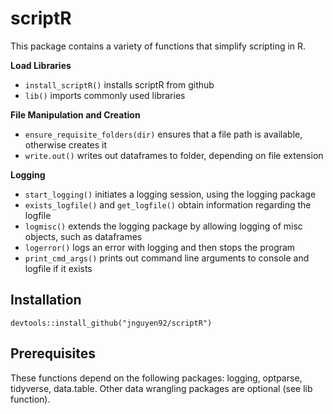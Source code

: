 # scriptR

This package contains a variety of functions that simplify scripting in R. 

**Load Libraries**

* `install_scriptR()` installs scriptR from github
* `lib()` imports commonly used libraries

**File Manipulation and Creation**

* `ensure_requisite_folders(dir)` ensures that a file path is available, otherwise creates it
* `write.out()` writes out dataframes to folder, depending on file extension

**Logging**

* `start_logging()` initiates a logging session, using the logging package
* `exists_logfile()` and `get_logfile()` obtain information regarding the logfile
* `logmisc()` extends the logging package by allowing logging of misc objects, such as dataframes
* `logerror()` logs an error with logging and then stops the program
* `print_cmd_args()` prints out command line arguments to console and logfile if it exists

## Installation
`devtools::install_github("jnguyen92/scriptR")`

## Prerequisites
These functions depend on the following packages: logging, optparse, tidyverse, data.table. Other data wrangling packages are optional (see lib function).
